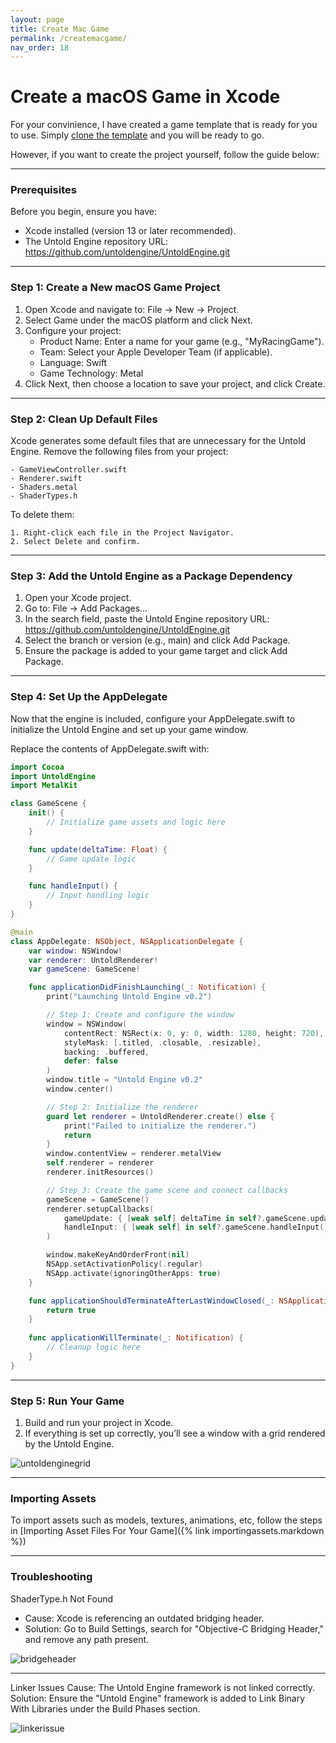 ```yaml
---
layout: page
title: Create Mac Game
permalink: /createmacgame/
nav_order: 18
---
```


# Create a macOS Game in Xcode

For your convinience, I have created a game template that is ready for you to use. Simply [clone the template](https://github.com/untoldengine/UntoldEngine-Game-Template) and you will be ready to go. 

However, if you want to create the project yourself,  follow the guide below:

---

### Prerequisites

Before you begin, ensure you have:

- Xcode installed (version 13 or later recommended).
- The Untold Engine repository URL: https://github.com/untoldengine/UntoldEngine.git

---

### Step 1: Create a New macOS Game Project

1. Open Xcode and navigate to:
    File → New → Project.
2. Select Game under the macOS platform and click Next.
3. Configure your project:
    - Product Name: Enter a name for your game (e.g., "MyRacingGame").
    - Team: Select your Apple Developer Team (if applicable).
    - Language: Swift
    - Game Technology: Metal
4. Click Next, then choose a location to save your project, and click Create.

---

### Step 2: Clean Up Default Files

Xcode generates some default files that are unnecessary for the Untold Engine. Remove the following files from your project:

    - GameViewController.swift
    - Renderer.swift
    - Shaders.metal
    - ShaderTypes.h
    
To delete them:

    1. Right-click each file in the Project Navigator.
    2. Select Delete and confirm.

---

### Step 3: Add the Untold Engine as a Package Dependency

1. Open your Xcode project.
2. Go to: File → Add Packages...
3. In the search field, paste the Untold Engine repository URL: https://github.com/untoldengine/UntoldEngine.git
4. Select the branch or version (e.g., main) and click Add Package.
5. Ensure the package is added to your game target and click Add Package.

---

### Step 4: Set Up the AppDelegate

Now that the engine is included, configure your AppDelegate.swift to initialize the Untold Engine and set up your game window.

Replace the contents of AppDelegate.swift with:

```swift
import Cocoa
import UntoldEngine
import MetalKit

class GameScene {
    init() {
        // Initialize game assets and logic here
    }

    func update(deltaTime: Float) {
        // Game update logic
    }

    func handleInput() {
        // Input handling logic
    }
}

@main
class AppDelegate: NSObject, NSApplicationDelegate {
    var window: NSWindow!
    var renderer: UntoldRenderer!
    var gameScene: GameScene!

    func applicationDidFinishLaunching(_: Notification) {
        print("Launching Untold Engine v0.2")

        // Step 1: Create and configure the window
        window = NSWindow(
            contentRect: NSRect(x: 0, y: 0, width: 1280, height: 720),
            styleMask: [.titled, .closable, .resizable],
            backing: .buffered,
            defer: false
        )
        window.title = "Untold Engine v0.2"
        window.center()

        // Step 2: Initialize the renderer
        guard let renderer = UntoldRenderer.create() else {
            print("Failed to initialize the renderer.")
            return
        }
        window.contentView = renderer.metalView
        self.renderer = renderer
        renderer.initResources()

        // Step 3: Create the game scene and connect callbacks
        gameScene = GameScene()
        renderer.setupCallbacks(
            gameUpdate: { [weak self] deltaTime in self?.gameScene.update(deltaTime: deltaTime) },
            handleInput: { [weak self] in self?.gameScene.handleInput() }
        )

        window.makeKeyAndOrderFront(nil)
        NSApp.setActivationPolicy(.regular)
        NSApp.activate(ignoringOtherApps: true)
    }

    func applicationShouldTerminateAfterLastWindowClosed(_: NSApplication) -> Bool {
        return true
    }
    
    func applicationWillTerminate(_: Notification) {
        // Cleanup logic here
    }
}
```
---

### Step 5: Run Your Game

1. Build and run your project in Xcode.
2. If everything is set up correctly, you’ll see a window with a grid rendered by the Untold Engine.

![untoldenginegrid](../images/UntoldEngineGrid.png)

---

### Importing Assets

To import assets such as models, textures, animations, etc, follow the steps in [Importing Asset Files For Your Game]({% link importingassets.markdown %})

---

### Troubleshooting

ShaderType.h Not Found

- Cause: Xcode is referencing an outdated bridging header.
- Solution: Go to Build Settings, search for "Objective-C Bridging Header," and remove any path present.


![bridgeheader](../images/bridgingheader.png)

---

Linker Issues
Cause: The Untold Engine framework is not linked correctly.
Solution: Ensure the "Untold Engine" framework is added to Link Binary With Libraries under the Build Phases section.

![linkerissue](../images/linkerissue.png)


